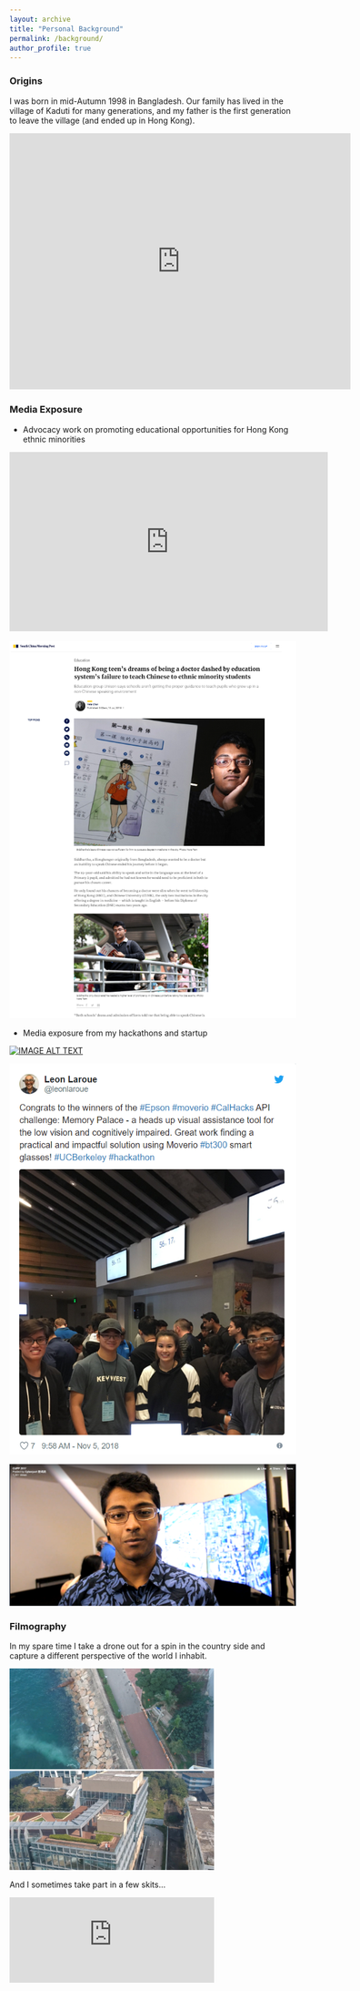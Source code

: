 ```yaml
---
layout: archive
title: "Personal Background"
permalink: /background/
author_profile: true
---
```


### Origins

I was born in mid-Autumn 1998 in Bangladesh. Our family has lived in the village of Kaduti for many generations, and my father is the first generation to leave the village (and ended up in Hong Kong).  

<iframe src="https://www.google.com/maps/embed?pb=!1m18!1m12!1m3!1d7579.645071418137!2d90.96662635335532!3d23.404621996496573!2m3!1f0!2f0!3f0!3m2!1i1024!2i768!4f13.1!3m3!1m2!1s0x37546194d892d1f7%3A0x62b986bceed141db!2sKaduti%2C%20Bangladesh!5e1!3m2!1sen!2shk!4v1571923656921!5m2!1sen!2shk" width="600" height="450" frameborder="0" style="border:0;" allowfullscreen=""></iframe>

### Media Exposure

* Advocacy work on promoting educational opportunities for Hong Kong ethnic minorities

<iframe width="560" height="315" src="https://www.youtube.com/embed/BZFs_zrIcm4?start=288" frameborder="0" allow="accelerometer; autoplay; encrypted-media; gyroscope; picture-in-picture" allowfullscreen></iframe>

<!-- <iframe src="https://www.scmp.com/news/hong-kong/education/article/2154479/hong-kong-teens-dreams-being-doctor-dashed-education" height="360" width="480"></iframe> -->


[![IMAGE ALT TEXT](/images/scmp.PNG)](https://www.scmp.com/news/hong-kong/education/article/2154479/hong-kong-teens-dreams-being-doctor-dashed-education)

* Media exposure from my hackathons and startup

[![IMAGE ALT TEXT](https://media-exp1.licdn.com/media-proxy/ext?w=1024&h=768&f=n&hash=ClqFvKCKz3ViID6JjLa49QXb9Ks%3D&ora=1%2CaFBCTXdkRmpGL2lvQUFBPQ%2CxAVta5g-0R6jnhodx1Ey9KGTqAGj6E5DQJHUA3L0CHH05IbfPWi8eMfcebX1o0AeKXoDjQBjeuq1STfhRI6_LIjmeNxwjJXlLZD5agYUbhl4j3lK6w)]()

[![IMAGE ALT TEXT](/images/tweet.PNG)](http://media.licdn.com/embeds/media.html?src=https%3A%2F%2Ftwitter.com%2Fleonlaroue%2Fstatus%2F1059263707417534464&amp;url=https%3A%2F%2Ftwitter.com%2Fleonlaroue%2Fstatus%2F1059263707417534464&amp;type=text%2Fhtml&amp;schema=twitter)

[![IMAGE ALT TEXT](/images/ccmf.PNG)](http://media.licdn.com/embeds/media.html?src=https%3A%2F%2Fwww.facebook.com%2Fcyberport.hk%2Fvideos%2F1893272297411941%2F&amp;url=https%3A%2F%2Fwww.facebook.com%2Fcyberport.hk%2Fvideos%2F1893272297411941%2F&amp;type=text%2Fhtml&amp;schema=facebook)


### Filmography

In my spare time I take a drone out for a spin in the country side and capture a different perspective of the world I inhabit.

<a href="https://hkustconnect-my.sharepoint.com/:v:/g/personal/sdatta_connect_ust_hk/EXfTMUL6EXRMke64z0QZN8kBDyWV4hNB_ZUwjmqLzzxC7g?e=huxmIv"><img src="/images/drone1.PNG" width="360" /></a>
<a href="https://hkustconnect-my.sharepoint.com/:v:/g/personal/sdatta_connect_ust_hk/Ee5KfeEquptPmCI0luZuDBEBi_zFwp-ohn1aIB19NCcJxQ?e=6gYwCr"><img src="/images/drone2.PNG" width="360" /></a>

And I sometimes take part in a few skits...

<iframe width="360" src="https://www.youtube.com/embed/PA74bXwo20w" frameborder="0" allow="accelerometer; autoplay; encrypted-media; gyroscope; picture-in-picture" allowfullscreen></iframe>

